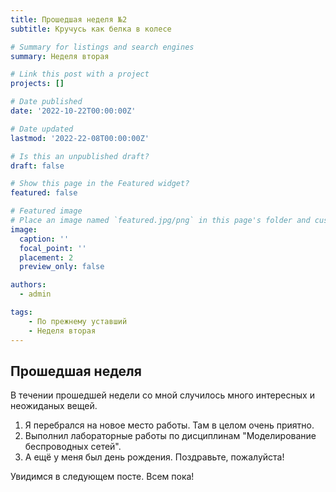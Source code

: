 ```yaml
---
title: Прошедшая неделя №2	
subtitle: Кручусь как белка в колесе

# Summary for listings and search engines
summary: Неделя вторая

# Link this post with a project
projects: []

# Date published
date: '2022-10-22T00:00:00Z'

# Date updated
lastmod: '2022-22-08T00:00:00Z'

# Is this an unpublished draft?
draft: false

# Show this page in the Featured widget?
featured: false

# Featured image
# Place an image named `featured.jpg/png` in this page's folder and customize its options here.
image:
  caption: ''
  focal_point: ''
  placement: 2
  preview_only: false

authors:
  - admin

tags:
    - По прежнему уставший
    - Неделя вторая
---
```




## Прошедшая неделя

В течении прошедшей недели со мной случилось много интересных и неожиданых вещей.
1. Я перебрался на новое место работы. Там в целом очень приятно.
2. Выполнил лабораторные работы по дисциплинам "Моделирование беспроводных сетей".
3. А ещё у меня был день рождения. Поздравьте, пожалуйста!

Увидимся в следующем посте. Всем пока! 